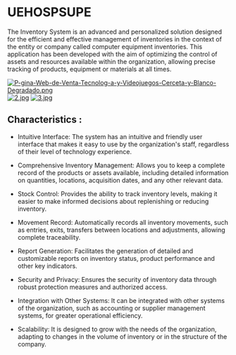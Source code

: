 # UEHOSPSUPE
The Inventory System is an advanced and personalized solution designed for the efficient and effective management of inventories in the context of the entity or company called computer equipment inventories.
This application has been developed with the aim of optimizing the control of assets and resources available within the organization, allowing precise tracking of products, equipment or materials at all times.

[![P-gina-Web-de-Venta-Tecnolog-a-y-Videojuegos-Cerceta-y-Blanco-Degradado.png](https://i.postimg.cc/cLYjpnCM/P-gina-Web-de-Venta-Tecnolog-a-y-Videojuegos-Cerceta-y-Blanco-Degradado.png)](https://postimg.cc/SnSD8jWJ)
[![2.jpg](https://i.postimg.cc/C5BcHkyn/2.jpg)](https://postimg.cc/y3Kh7J87)
[![3.jpg](https://i.postimg.cc/XYQDWVgJ/3.jpg)](https://postimg.cc/5XQmqWTd)

## Characteristics :
* Intuitive Interface: The system has an intuitive and friendly user interface that makes it easy to use by the organization's staff, regardless of their level of technology experience.
  
* Comprehensive Inventory Management: Allows you to keep a complete record of the products or assets available, including detailed information on quantities, locations, acquisition dates, and any other relevant data.

* Stock Control: Provides the ability to track inventory levels, making it easier to make informed decisions about replenishing or reducing inventory.

* Movement Record: Automatically records all inventory movements, such as entries, exits, transfers between locations and adjustments, allowing complete traceability.

* Report Generation: Facilitates the generation of detailed and customizable reports on inventory status, product performance and other key indicators.

* Security and Privacy: Ensures the security of inventory data through robust protection measures and authorized access.

* Integration with Other Systems: It can be integrated with other systems of the organization, such as accounting or supplier management systems, for greater operational efficiency.

* Scalability: It is designed to grow with the needs of the organization, adapting to changes in the volume of inventory or in the structure of the company.



